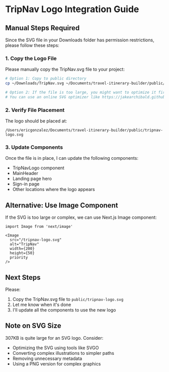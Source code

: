 # TripNav Logo Integration Guide

## Manual Steps Required

Since the SVG file in your Downloads folder has permission restrictions, please follow these steps:

### 1. Copy the Logo File

Please manually copy the TripNav.svg file to your project:

```bash
# Option 1: Copy to public directory
cp ~/Downloads/TripNav.svg ~/Documents/travel-itinerary-builder/public/tripnav-logo.svg

# Option 2: If the file is too large, you might want to optimize it first
# You can use an online SVG optimizer like https://jakearchibald.github.io/svgomg/
```

### 2. Verify File Placement

The logo should be placed at:
```
/Users/ericgonzalez/Documents/travel-itinerary-builder/public/tripnav-logo.svg
```

### 3. Update Components

Once the file is in place, I can update the following components:
- TripNavLogo component
- MainHeader
- Landing page hero
- Sign-in page
- Other locations where the logo appears

## Alternative: Use Image Component

If the SVG is too large or complex, we can use Next.js Image component:

```tsx
import Image from 'next/image'

<Image 
  src="/tripnav-logo.svg" 
  alt="TripNav" 
  width={200} 
  height={50}
  priority
/>
```

## Next Steps

Please:
1. Copy the TripNav.svg file to `public/tripnav-logo.svg`
2. Let me know when it's done
3. I'll update all the components to use the new logo

## Note on SVG Size

307KB is quite large for an SVG logo. Consider:
- Optimizing the SVG using tools like SVGO
- Converting complex illustrations to simpler paths
- Removing unnecessary metadata
- Using a PNG version for complex graphics
